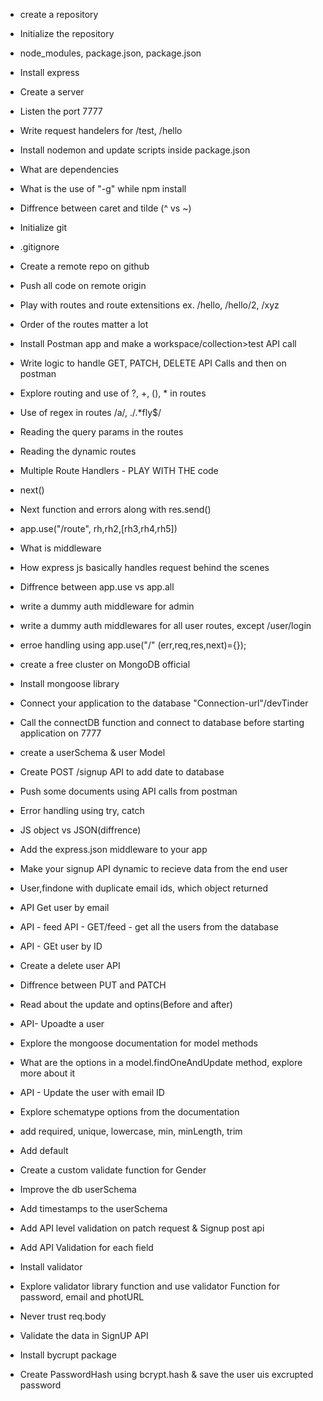 - create a repository
- Initialize the repository
- node_modules, package.json, package.json
- Install express
- Create a server
- Listen the port 7777
- Write request handelers for /test, /hello
- Install nodemon and update scripts inside package.json
- What are dependencies
- What is the use of "-g" while npm install
- Diffrence between caret and tilde (^ vs ~)

- Initialize git
- .gitignore 
- Create a remote repo on github 
- Push all code on remote origin
- Play with routes and route extensitions ex. /hello, /hello/2, /xyz
- Order of the routes matter a lot 
- Install Postman app and make a workspace/collection>test API call
- Write logic to handle GET, PATCH, DELETE API Calls and then on postman
- Explore routing and use of ?, +, (), * in routes 
- Use of regex in routes /a/, ./.*fly$/
- Reading the query params in the routes
- Reading the dynamic routes

- Multiple Route Handlers - PLAY WITH THE code
- next()
- Next function and errors along with res.send()
- app.use("/route", rh,rh2,[rh3,rh4,rh5])
- What is middleware
- How express js basically handles request behind the scenes
- Diffrence between app.use vs app.all
- write a dummy auth middleware for admin
- write a dummy auth middlewares for all user routes, except /user/login
- erroe handling using app.use("/" (err,req,res,next)={});

- create a free cluster on MongoDB official
- Install mongoose library
- Connect your application to the database "Connection-url"/devTinder
- Call the connectDB function and connect to database before starting application on 7777
- create a userSchema & user Model
- Create POST /signup API to add date to database
- Push some documents using API calls from postman
- Error handling using try, catch

- JS object vs JSON(diffrence)
- Add the express.json middleware to your app
- Make your signup API dynamic to recieve data from the end user
- User,findone with duplicate email ids, which object returned
- API Get user by email
- API - feed API - GET/feed - get all the users from the database
- API - GEt user by ID
- Create a delete user API
- Diffrence between PUT and PATCH
- Read about the update and optins(Before and after)
- API- Upoadte a user
- Explore the mongoose documentation for model methods
- What are the options in a model.findOneAndUpdate method, explore more about it
- API - Update the user with email ID



- Explore schematype options from the documentation
- add required, unique, lowercase, min, minLength, trim
- Add default 
- Create a custom validate function for Gender
- Improve the db userSchema 
- Add timestamps to the userSchema
- Add API level validation on patch request & Signup post api
- Add API Validation for each field 
- Install validator 
- Explore validator library function and use validator Function for password, email and photURL
- Never trust req.body


- Validate the data in SignUP API
- Install bycrupt package
- Create PasswordHash using bcrypt.hash & save the user uis excrupted password

























